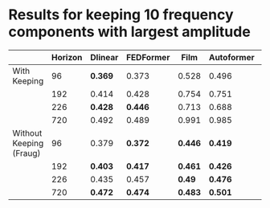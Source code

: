 # Results for keeping 10 frequency components with largest amplitude

|                |     Horizon      | Dlinear | FEDFormer | Film  | Autoformer | LightTS |
|-------------------------|---------|-----------|-------|------------|---------|-------|
| With Keeping            | 96      | **0.369**     | 0.373 | 0.528      | 0.496   | **0.419** |
|                         | 192     | 0.414     | 0.428 | 0.754      | 0.751   | 0.434 |
|                         | 226     | **0.428**     | **0.446** | 0.713      | 0.688   | 0.578 |
|                         | 720     | 0.492     | 0.489 | 0.991      | 0.985   | 0.621 |
| Without Keeping (Fraug) | 96      | 0.379     | **0.372** | **0.446**      | **0.419**   | **0.419** |
|                         | 192     | **0.403**     | **0.417** | **0.461**      | **0.426**   | **0.427** |
|                         | 226     | 0.435     | 0.457 | **0.49**       | **0.476**   | **0.572** |
|                         | 720     | **0.472**     | **0.474** | **0.483**      | **0.501**   | **0.617** |
